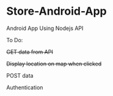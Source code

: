 # Store-Android-App
Android App Using Nodejs API


To Do:

<del>GET data from API</del>

<del>Display location on map when clicked</del>

POST data 

Authentication
